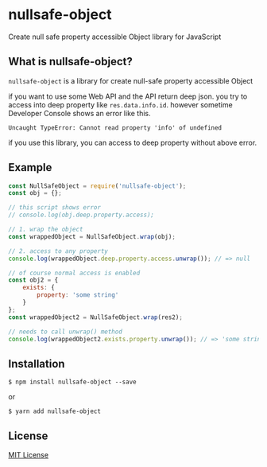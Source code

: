 # nullsafe-object
Create null safe property accessible Object library for JavaScript

## What is nullsafe-object?
`nullsafe-object` is a library for create null-safe property accessible Object

if you want to use some Web API and the API return deep json. you try to access into deep property like `res.data.info.id`. however sometime Developer Console shows an error like this.
```
Uncaught TypeError: Cannot read property 'info' of undefined
```

if you use this library, you can access to deep property without above error.

## Example
```javascript
const NullSafeObject = require('nullsafe-object');
const obj = {};

// this script shows error
// console.log(obj.deep.property.access);

// 1. wrap the object
const wrappedObject = NullSafeObject.wrap(obj);

// 2. access to any property
console.log(wrappedObject.deep.property.access.unwrap()); // => null

// of course normal access is enabled
const obj2 = {
    exists: {
        property: 'some string'
    }
};
const wrappedObject2 = NullSafeObject.wrap(res2);

// needs to call unwrap() method
console.log(wrappedObject2.exists.property.unwrap()); // => 'some string'
```

## Installation
```
$ npm install nullsafe-object --save
```

or

```
$ yarn add nullsafe-object
```

## License
[MIT License](http://opensource.org/licenses/MIT)


